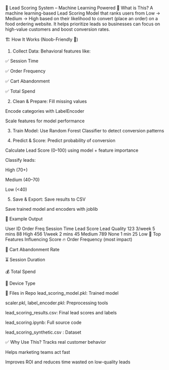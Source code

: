 🧠 Lead Scoring System – Machine Learning Powered
🚀 What is This?
A machine learning-based Lead Scoring Model that ranks users from Low → Medium → High based on their likelihood to convert (place an order) on a food ordering website. It helps prioritize leads so businesses can focus on high-value customers and boost conversion rates.

🏗️ How It Works (Noob-Friendly 🧃)
1. Collect Data:
Behavioral features like:

✅ Session Time

✅ Order Frequency

✅ Cart Abandonment

✅ Total Spend

2. Clean & Prepare:
Fill missing values

Encode categories with LabelEncoder

Scale features for model performance

3. Train Model:
Use Random Forest Classifier to detect conversion patterns

4. Predict & Score:
Predict probability of conversion

Calculate Lead Score (0–100) using model + feature importance

Classify leads:

High (70+)

Medium (40–70)

Low (<40)

5. Save & Export:
Save results to CSV

Save trained model and encoders with joblib

🎯 Example Output

User ID	Order Freq	Session Time	Lead Score	Lead Quality
123	3/week	5 mins	88	High
456	1/week	2 mins	45	Medium
789	None	1 min	25	Low
📌 Top Features Influencing Score
🔥 Order Frequency (most impact)

😬 Cart Abandonment Rate

⏳ Session Duration

💰 Total Spend

📱 Device Type

💾 Files in Repo
lead_scoring_model.pkl: Trained model

scaler.pkl, label_encoder.pkl: Preprocessing tools

lead_scoring_results.csv: Final lead scores and labels

lead_scoring.ipynb: Full source code

lead_scoring_synthetic.csv : Dataset

✅ Why Use This?
Tracks real customer behavior

Helps marketing teams act fast

Improves ROI and reduces time wasted on low-quality leads
